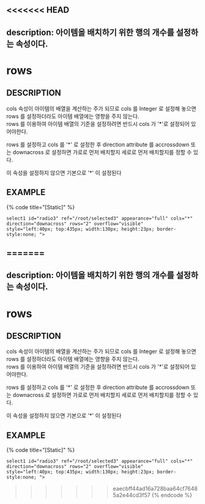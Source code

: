 <<<<<<< HEAD
---
description: 아이템을 배치하기 위한 행의 개수를 설정하는 속성이다.    
---

#   rows                       

## DESCRIPTION
cols 속성이 아이템의 배열을 계산하는 주가 되므로 cols 를 Integer 로 설정해 놓으면 rows 를 설정하더라도 아이템 배열에는 영향을 주지 않는다.  
rows 를 이용하여 아이템 배열의 기준을 설정하려면 반드시 cols 가 '*'로 설정되어 있어야한다. 

rows 를 설정하고 cols 를 '*' 로 설정한 후 direction attribute 를 accrossdown 또는 downacross 로 설정하면 가로로 먼저 배치할지 세로로 먼저 배치할지를 정할 수 있다.

이 속성을 설정하지 않으면 기본으로 '*' 이 설정된다   

## EXAMPLE

{% code title="\[Static\]" %}
```markup
select1 id="radio3" ref="/root/selected3" appearance="full" cols="*" 
direction="downacross" rows="2" overflow="visible" 
style="left:40px; top:435px; width:130px; height:23px; border-style:none; ">  
```
=======
---
description: 아이템을 배치하기 위한 행의 개수를 설정하는 속성이다.    
---

#   rows                       

## DESCRIPTION
cols 속성이 아이템의 배열을 계산하는 주가 되므로 cols 를 Integer 로 설정해 놓으면 rows 를 설정하더라도 아이템 배열에는 영향을 주지 않는다.  
rows 를 이용하여 아이템 배열의 기준을 설정하려면 반드시 cols 가 '*'로 설정되어 있어야한다. 

rows 를 설정하고 cols 를 '*' 로 설정한 후 direction attribute 를 accrossdown 또는 downacross 로 설정하면 가로로 먼저 배치할지 세로로 먼저 배치할지를 정할 수 있다.

이 속성을 설정하지 않으면 기본으로 '*' 이 설정된다   

## EXAMPLE

{% code title="\[Static\]" %}
```markup
select1 id="radio3" ref="/root/selected3" appearance="full" cols="*" 
direction="downacross" rows="2" overflow="visible" 
style="left:40px; top:435px; width:130px; height:23px; border-style:none; ">  
```
>>>>>>> eaecbff44ad16a728baa64cf76485a2e44cd3f57
{% endcode %}